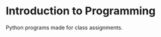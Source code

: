 Introduction to Programming
===========================
Python programs made for class assignments.
